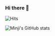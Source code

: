 ### Hi there 👋

![Hits](https://hits.seeyoufarm.com/api/count/incr/badge.svg?url=https%3A%2F%2Fgithub.com%2Fmingd1023&count_bg=%23FFE0E0&title_bg=%23FFFFFF&icon=&icon_color=%23E7E7E7&title=%5E%7E%5E&edge_flat=false)

![Minji's GitHub stats](https://github-readme-stats.vercel.app/api?username=mingd1023&hide=stars&show_icons=true&title_color=FFFFFF&text_color=FFFFFF&icon_color=FFFFFF&bg_color=FFE9EF&hide_border=TRUE)

<!--START_SECTION:waka-->
<!--END_SECTION:waka-->

<!--
**mingd1023/mingd1023** is a ✨ _special_ ✨ repository because its `README.md` (this file) appears on your GitHub profile.

Here are some ideas to get you started:

- 🔭 I’m currently working on ...
- 🌱 I’m currently learning ...
- 👯 I’m looking to collaborate on ...
- 🤔 I’m looking for help with ...
- 💬 Ask me about ...
- 📫 How to reach me: ...
- 😄 Pronouns: ...
- ⚡ Fun fact: ...
-->

